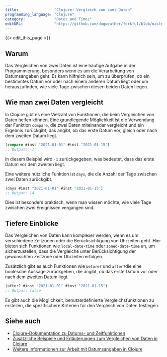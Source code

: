 ```yaml
---
title:                "Clojure: Vergleich von zwei Daten"
programming_language: "Clojure"
category:             "Dates and Times"
editURL:              "https://github.com/dogweather/forkful/blob/master/content/de/clojure/comparing-two-dates.md"
---
```


{{< edit_this_page >}}

## Warum

Das Vergleichen von zwei Daten ist eine häufige Aufgabe in der Programmierung, besonders wenn es um die Verarbeitung von Datumsangaben geht. Es kann hilfreich sein, um zu überprüfen, ob ein bestimmtes Datum vor oder nach einem anderen Datum liegt oder um herauszufinden, wie viele Tage zwischen diesen beiden Daten liegen.

## Wie man zwei Daten vergleicht

In Clojure gibt es eine Vielzahl von Funktionen, die beim Vergleichen von Daten helfen können. Eine grundlegende Möglichkeit ist die Verwendung der Funktion `compare`, die zwei Daten miteinander vergleicht und ein Ergebnis zurückgibt, das angibt, ob das erste Datum vor, gleich oder nach dem zweiten Datum liegt.

```Clojure
(compare #inst "2021-01-01" #inst "2021-01-15")
;; Output: -1
```

In diesem Beispiel wird `-1` zurückgegeben, was bedeutet, dass das erste Datum vor dem zweiten liegt.

Eine weitere nützliche Funktion ist `days`, die die Anzahl der Tage zwischen zwei Daten zurückgibt.

```Clojure
(days #inst "2021-01-01" #inst "2021-01-15")
;; Output: 14
```

Dies ist besonders praktisch, wenn man wissen möchte, wie viele Tage zwischen zwei Ereignissen vergangen sind.

## Tiefere Einblicke

Das Vergleichen von Daten kann komplexer werden, wenn es um verschiedene Zeitzonen oder die Berücksichtigung von Uhrzeiten geht. Hier bieten sich Funktionen wie `local-date-time` oder `zoned-date-time` an, um sicherzustellen, dass die Vergleiche unter Berücksichtigung der gewünschten Zeitzone oder Uhrzeiten erfolgen.

Zusätzlich gibt es auch Funktionen wie `before?` und `after?`die eine boolesche Aussage zurückgeben, die angibt, ob das erste Datum vor oder nach dem zweiten Datum liegt.

```Clojure
(after? #inst "2021-01-01" #inst "2021-01-15")
;; Output: false
```

Es gibt auch die Möglichkeit, benutzerdefinierte Vergleichsfunktionen zu erstellen, die spezifischere Kriterien für den Vergleich von Daten festlegen.

## Siehe auch

- [Clojure-Dokumentation zu Datums- und Zeitfunktionen](https://clojure.org/reference/java_interop#date_and_time)
- [Zusätzliche Beispiele und Erläuterungen zum Vergleichen von Daten in Clojure](https://www.baeldung.com/java-compare-dates)
- [Weitere Informationen zur Arbeit mit Datumsangaben in Clojure](https://adityatannu.com/blog/clojure-dates/)